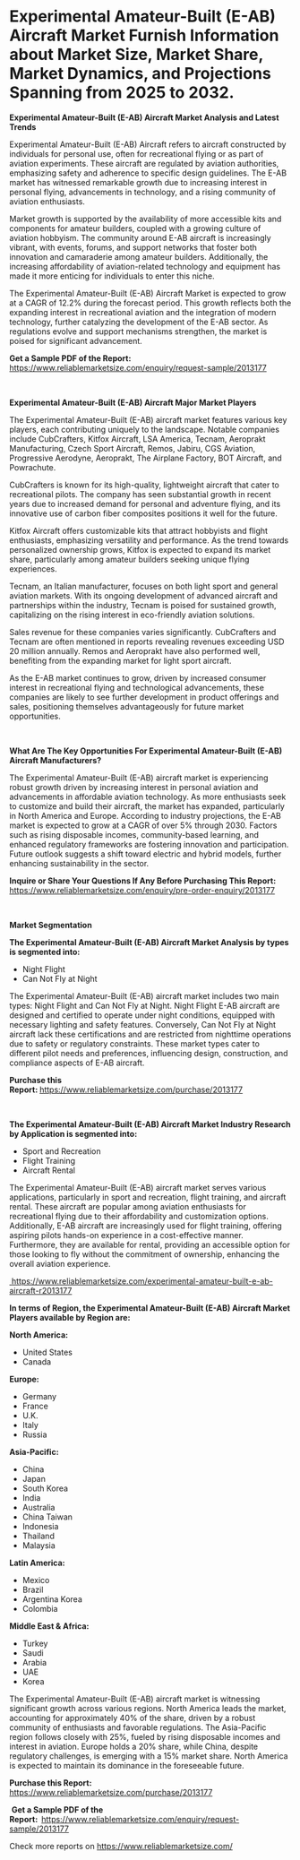 <p><h1>Experimental Amateur-Built (E-AB) Aircraft Market Furnish Information about Market Size, Market Share, Market Dynamics, and Projections Spanning from 2025 to 2032.</h1></p><p><strong>Experimental Amateur-Built (E-AB) Aircraft Market Analysis and Latest Trends</strong></p>
<p><p>Experimental Amateur-Built (E-AB) Aircraft refers to aircraft constructed by individuals for personal use, often for recreational flying or as part of aviation experiments. These aircraft are regulated by aviation authorities, emphasizing safety and adherence to specific design guidelines. The E-AB market has witnessed remarkable growth due to increasing interest in personal flying, advancements in technology, and a rising community of aviation enthusiasts. </p><p>Market growth is supported by the availability of more accessible kits and components for amateur builders, coupled with a growing culture of aviation hobbyism. The community around E-AB aircraft is increasingly vibrant, with events, forums, and support networks that foster both innovation and camaraderie among amateur builders. Additionally, the increasing affordability of aviation-related technology and equipment has made it more enticing for individuals to enter this niche.</p><p>The Experimental Amateur-Built (E-AB) Aircraft Market is expected to grow at a CAGR of 12.2% during the forecast period. This growth reflects both the expanding interest in recreational aviation and the integration of modern technology, further catalyzing the development of the E-AB sector. As regulations evolve and support mechanisms strengthen, the market is poised for significant advancement.</p></p>
<p><strong>Get a Sample PDF of the Report:&nbsp;</strong> <a href="https://www.reliablemarketsize.com/enquiry/request-sample/2013177?utm_campaign=2625&utm_medium=2&utm_source=Github&utm_content=ia&utm_term=31032025&utm_id=experimental-amateur-built-e-ab-aircraft">https://www.reliablemarketsize.com/enquiry/request-sample/2013177</a></p>
<p>&nbsp;</p>
<p><strong>Experimental Amateur-Built (E-AB) Aircraft Major Market Players</strong></p>
<p><p>The Experimental Amateur-Built (E-AB) aircraft market features various key players, each contributing uniquely to the landscape. Notable companies include CubCrafters, Kitfox Aircraft, LSA America, Tecnam, Aeroprakt Manufacturing, Czech Sport Aircraft, Remos, Jabiru, CGS Aviation, Progressive Aerodyne, Aeroprakt, The Airplane Factory, BOT Aircraft, and Powrachute.</p><p>CubCrafters is known for its high-quality, lightweight aircraft that cater to recreational pilots. The company has seen substantial growth in recent years due to increased demand for personal and adventure flying, and its innovative use of carbon fiber composites positions it well for the future. </p><p>Kitfox Aircraft offers customizable kits that attract hobbyists and flight enthusiasts, emphasizing versatility and performance. As the trend towards personalized ownership grows, Kitfox is expected to expand its market share, particularly among amateur builders seeking unique flying experiences.</p><p>Tecnam, an Italian manufacturer, focuses on both light sport and general aviation markets. With its ongoing development of advanced aircraft and partnerships within the industry, Tecnam is poised for sustained growth, capitalizing on the rising interest in eco-friendly aviation solutions.</p><p>Sales revenue for these companies varies significantly. CubCrafters and Tecnam are often mentioned in reports revealing revenues exceeding USD 20 million annually. Remos and Aeroprakt have also performed well, benefiting from the expanding market for light sport aircraft.</p><p>As the E-AB market continues to grow, driven by increased consumer interest in recreational flying and technological advancements, these companies are likely to see further development in product offerings and sales, positioning themselves advantageously for future market opportunities.</p></p>
<p>&nbsp;</p>
<p><strong>What Are The Key Opportunities For Experimental Amateur-Built (E-AB) Aircraft Manufacturers?</strong></p>
<p><p>The Experimental Amateur-Built (E-AB) aircraft market is experiencing robust growth driven by increasing interest in personal aviation and advancements in affordable aviation technology. As more enthusiasts seek to customize and build their aircraft, the market has expanded, particularly in North America and Europe. According to industry projections, the E-AB market is expected to grow at a CAGR of over 5% through 2030. Factors such as rising disposable incomes, community-based learning, and enhanced regulatory frameworks are fostering innovation and participation. Future outlook suggests a shift toward electric and hybrid models, further enhancing sustainability in the sector.</p></p>
<p><strong>Inquire or Share Your Questions If Any Before Purchasing This Report:</strong> <a href="https://www.reliablemarketsize.com/enquiry/pre-order-enquiry/2013177?utm_campaign=2625&utm_medium=2&utm_source=Github&utm_content=ia&utm_term=31032025&utm_id=experimental-amateur-built-e-ab-aircraft">https://www.reliablemarketsize.com/enquiry/pre-order-enquiry/2013177</a></p>
<p>&nbsp;</p>
<p><strong>Market Segmentation</strong></p>
<p><strong>The Experimental Amateur-Built (E-AB) Aircraft Market Analysis by types is segmented into:</strong></p>
<p><ul><li>Night Flight</li><li>Can Not Fly at Night</li></ul></p>
<p><p>The Experimental Amateur-Built (E-AB) aircraft market includes two main types: Night Flight and Can Not Fly at Night. Night Flight E-AB aircraft are designed and certified to operate under night conditions, equipped with necessary lighting and safety features. Conversely, Can Not Fly at Night aircraft lack these certifications and are restricted from nighttime operations due to safety or regulatory constraints. These market types cater to different pilot needs and preferences, influencing design, construction, and compliance aspects of E-AB aircraft.</p></p>
<p><strong>Purchase this Report:&nbsp;</strong><a href="https://www.reliablemarketsize.com/purchase/2013177?utm_campaign=2625&utm_medium=2&utm_source=Github&utm_content=ia&utm_term=31032025&utm_id=experimental-amateur-built-e-ab-aircraft">https://www.reliablemarketsize.com/purchase/2013177</a></p>
<p>&nbsp;</p>
<p><strong>The Experimental Amateur-Built (E-AB) Aircraft Market Industry Research by Application is segmented into:</strong></p>
<p><ul><li>Sport and Recreation</li><li>Flight Training</li><li>Aircraft Rental</li></ul></p>
<p><p>The Experimental Amateur-Built (E-AB) aircraft market serves various applications, particularly in sport and recreation, flight training, and aircraft rental. These aircraft are popular among aviation enthusiasts for recreational flying due to their affordability and customization options. Additionally, E-AB aircraft are increasingly used for flight training, offering aspiring pilots hands-on experience in a cost-effective manner. Furthermore, they are available for rental, providing an accessible option for those looking to fly without the commitment of ownership, enhancing the overall aviation experience.</p></p>
<p><a href="https://www.reliablemarketsize.com/experimental-amateur-built-e-ab-aircraft-r2013177?utm_campaign=2625&utm_medium=2&utm_source=Github&utm_content=ia&utm_term=31032025&utm_id=experimental-amateur-built-e-ab-aircraft">&nbsp;https://www.reliablemarketsize.com/experimental-amateur-built-e-ab-aircraft-r2013177</a></p>
<p><strong>In terms of Region, the Experimental Amateur-Built (E-AB) Aircraft Market Players available by Region are:</strong></p>
<p>
    <p> <strong> North America: </strong>
        <ul>
            <li>United States</li>
            <li>Canada</li>
        </ul>
        </p> 
    <p> <strong> Europe: </strong>
        <ul>
            <li>Germany</li>
            <li>France</li>
            <li>U.K.</li>
            <li>Italy</li>
            <li>Russia</li>
        </ul>
        </p> 
    <p> <strong> Asia-Pacific: </strong>
        <ul>
            <li>China</li>
            <li>Japan</li>
            <li>South Korea</li>
            <li>India</li>
            <li>Australia</li>
            <li>China Taiwan</li>
            <li>Indonesia</li>
            <li>Thailand</li>
            <li>Malaysia</li>
        </ul>
        </p> 
    <p> <strong> Latin America: </strong>
        <ul>
            <li>Mexico</li>
            <li>Brazil</li>
            <li>Argentina Korea</li>
            <li>Colombia</li>
        </ul>
        </p> 
    <p> <strong> Middle East & Africa: </strong>
        <ul>
            <li>Turkey</li>
            <li>Saudi</li>
            <li>Arabia</li>
            <li>UAE</li>
            <li>Korea</li>
        </ul>
    </p>
    </p>
<p><p>The Experimental Amateur-Built (E-AB) aircraft market is witnessing significant growth across various regions. North America leads the market, accounting for approximately 40% of the share, driven by a robust community of enthusiasts and favorable regulations. The Asia-Pacific region follows closely with 25%, fueled by rising disposable incomes and interest in aviation. Europe holds a 20% share, while China, despite regulatory challenges, is emerging with a 15% market share. North America is expected to maintain its dominance in the foreseeable future.</p></p>
<p><strong>Purchase this Report: </strong><a href="https://www.reliablemarketsize.com/purchase/2013177?utm_campaign=2625&utm_medium=2&utm_source=Github&utm_content=ia&utm_term=31032025&utm_id=experimental-amateur-built-e-ab-aircraft">https://www.reliablemarketsize.com/purchase/2013177</a></p>
<p>&nbsp;<strong>Get a Sample PDF of the Report:&nbsp;&nbsp;</strong><a href="https://www.reliablemarketsize.com/enquiry/request-sample/2013177?utm_campaign=2625&utm_medium=2&utm_source=Github&utm_content=ia&utm_term=31032025&utm_id=experimental-amateur-built-e-ab-aircraft">https://www.reliablemarketsize.com/enquiry/request-sample/2013177</a></p>
<p><strong></strong></p>
<p>Check more reports on <a href="https://www.reliablemarketsize.com/?utm_campaign=2625&utm_medium=2&utm_source=Github&utm_content=ia&utm_term=31032025&utm_id=experimental-amateur-built-e-ab-aircraft">https://www.reliablemarketsize.com/</a></p>